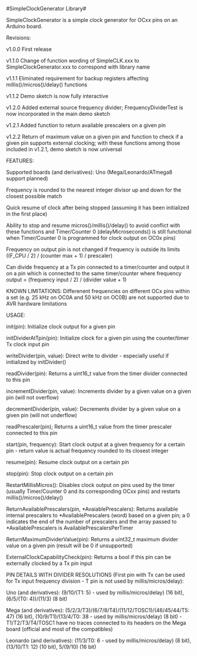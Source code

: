 #SimpleClockGenerator Library#

SimpleClockGenerator is a simple clock generator for OCxx pins on an Arduino board.

Revisions:

v1.0.0	First release

v1.1.0	Change of function wording of SimpleCLK.xxx to SimpleClockGenerator.xxx to correspond with library name

v1.1.1	Eliminated requirement for backup registers affecting millis()/micros()/delay() functions

v1.1.2	Demo sketch is now fully interactive

v1.2.0	Added external source frequency divider; FrequencyDividerTest is now incorporated in the main demo sketch

v1.2.1	Added function to return available prescalers on a given pin

v1.2.2	Return of maximum value on a given pin and function to check if a given pin supports external clocking; with these functions among those included in v1.2.1, demo sketch is now universal

FEATURES:

Supported boards (and derivatives): Uno (Mega/Leonardo/ATmega8 support planned)

Frequency is rounded to the nearest integer divisor up and down for the closest possible match

Quick resume of clock after being stopped (assuming it has been initialized in the first place)

Ability to stop and resume micros()/millis()/delay() to avoid conflict with these functions and Timer/Counter 0 (delayMicroseconds() is still functional when Timer/Counter 0 is programmed for clock output on OC0x pins)

Frequency on output pin is not changed if frequency is outside its limits ((F_CPU / 2) / (counter max + 1) / prescaler)

Can divide frequency at a Tx pin connected to a timer/counter and output it on a pin which is connected to the same timer/counter where frequency output = (frequency input / 2) / (divider value + 1)

KNOWN LIMITATIONS:
Differenent frequencies on different OCx pins within a set (e.g. 25 kHz on OC0A and 50 kHz on OC0B) are not supported due to AVR hardware limitations

USAGE:

init(pin): Initialize clock output for a given pin

initDividerAtTpin(pin): Initialize clock for a given pin using the counter/timer Tx clock input pin

writeDivider(pin, value): Direct write to divider - especially useful if initialized by initDivider()

readDivider(pin): Returns a uint16_t value from the timer divider connected to this pin

incrementDivider(pin, value): Increments divider by a given value on a given pin (will not overflow)

decrementDivider(pin, value): Decrements divider by a given value on a given pin (will not underflow)

readPrescaler(pin);  Returns a uint16_t value from the timer prescaler connected to this pin

start(pin, frequency): Start clock output at a given frequency for a certain pin - return value is actual frequency rounded to its closest integer

resume(pin): Resume clock output on a certain pin

stop(pin): Stop clock output on a certain pin

RestartMillisMicros(): Disables clock output on pins used by the timer (usually Timer/Counter 0 and its corresponding OCxx pins) and restarts millis()/micros()/delay()

ReturnAvailablePrescalers(pin, *AvaiablePrescalers): Returns available internal prescalers to *AvailablePrescalers (word) based on a given pin; a 0 indicates the end of the number of prescalers and the array passed to *AvailablePrescalers is AvailablePrescalersPerTimer

ReturnMaximumDividerValue(pin): Returns a uint32_t maximum divider value on a given pin (result will be 0 if unsupported)

ExternalClockCapabilityCheck(pin): Returns a bool if this pin can be externally clocked by a Tx pin input

PIN DETAILS WITH DIVIDER RESOLUTIONS (First pin with Tx can be used for Tx input frequency division - T pin is not used by millis/micros/delay):

Uno (and derivatives): (9/10/(T1: 5) - used by millis/micros/delay) (16 bit), (6/5/(T0: 4))/(11/3) (8 bit)

Mega (and derivatives): (5/2/3/T3)/(6/7/8/T4)/(11/12/TOSC1)/(46/45/44/T5: 47) (16 bit), (10/9/T1)/(13/4/T0: 38 - used by millis/micros/delay) (8 bit) - T1/T2/T3/T4/TOSC1 have no traces connected to its headers on the Mega board (official and most of the compatibles)

Leonardo (and derivatives): (11/3/T0: 6 - used by millis/micros/delay) (8 bit), (13/10/T1: 12) (10 bit), 5/(9/10) (16 bit)